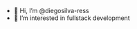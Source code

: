- 👋 Hi, I’m @diegosilva-ress
- 👀 I’m interested in fullstack development

<!---
diegosilva-ress/diegosilva-ress is a ✨ special ✨ repository because its `README.md` (this file) appears on your GitHub profile.
You can click the Preview link to take a look at your changes.
--->
